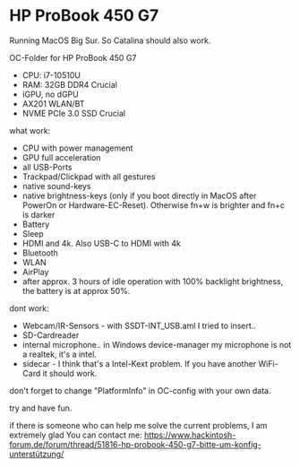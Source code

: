 # HP ProBook 450 G7

Running MacOS Big Sur.
So Catalina should also work.

OC-Folder for HP ProBook 450 G7

- CPU: i7-10510U
- RAM: 32GB DDR4 Crucial
- iGPU, no dGPU
- AX201 WLAN/BT
- NVME PCIe 3.0 SSD Crucial


what work:
- CPU with power management
- GPU full acceleration
- all USB-Ports
- Trackpad/Clickpad with all gestures
- native sound-keys
- native brightness-keys (only if you boot directly in MacOS after PowerOn or Hardware-EC-Reset). Otherwise fn+w is brighter and fn+c is darker
- Battery
- Sleep
- HDMI and 4k. Also USB-C to HDMI with 4k
- Bluetooth
- WLAN
- AirPlay
- after approx. 3 hours of idle operation with 100% backlight brightness, the battery is at approx 50%.


dont work:
- Webcam/IR-Sensors - with SSDT-INT_USB.aml I tried to insert..
- SD-Cardreader
- internal microphone.. in Windows device-manager my microphone is not a realtek, it's a intel.
- sidecar - I think that's a Intel-Kext problem. If you have another WiFi-Card it should work.


don't forget to change "PlatformInfo" in OC-config with your own data.


try and have fun.



if there is someone who can help me solve the current problems, I am extremely glad
You can contact me:
https://www.hackintosh-forum.de/forum/thread/51816-hp-probook-450-g7-bitte-um-konfig-unterstützung/